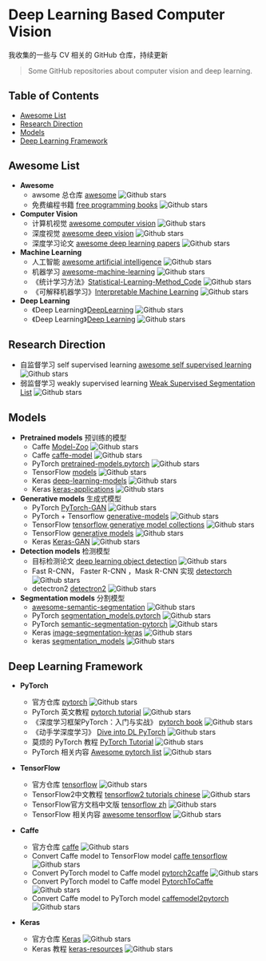# Deep Learning Based Computer Vision
我收集的一些与 CV 相关的 GitHub 仓库，持续更新
> Some GitHub repositories about computer vision and deep learning.

## Table of Contents
- [Awesome List](#awesome-list)
- [Research Direction](#research-direction)
- [Models](#models)
- [Deep Learning Framework](#deep-learning-framework)

## Awesome List
- **Awesome**
  - awsome 总仓库 [awesome](https://github.com/sindresorhus/awesome)  ![Github stars](https://img.shields.io/github/stars/sindresorhus/awesome.svg)
  - 免费编程书籍 [free programming books](https://github.com/EbookFoundation/free-programming-books)  ![Github stars](https://img.shields.io/github/stars/EbookFoundation/free-programming-books.svg)
- **Computer Vision**
  - 计算机视觉  [awesome computer vision](https://github.com/jbhuang0604/awesome-computer-vision)  ![Github stars](https://img.shields.io/github/stars/jbhuang0604/awesome-computer-vision.svg)
  - 深度视觉 [awesome deep vision](https://github.com/kjw0612/awesome-deep-vision)  ![Github stars](https://img.shields.io/github/stars/kjw0612/awesome-deep-vision.svg)
  - 深度学习论文 [awesome deep learning papers](https://github.com/terryum/awesome-deep-learning-papers)  ![Github stars](https://img.shields.io/github/stars/terryum/awesome-deep-learning-papers.svg)
- **Machine Learning**
  - 人工智能 [awesome artificial intelligence](https://github.com/owainlewis/awesome-artificial-intelligence)  ![Github stars](https://img.shields.io/github/stars/owainlewis/awesome-artificial-intelligence.svg)
  - 机器学习 [awesome-machine-learning](https://github.com/josephmisiti/awesome-machine-learning)  ![Github stars](https://img.shields.io/github/stars/josephmisiti/awesome-machine-learning.svg)
  - 《统计学习方法》[Statistical-Learning-Method_Code](https://github.com/Dod-o/Statistical-Learning-Method_Code)  ![Github stars](https://img.shields.io/github/stars/Dod-o/Statistical-Learning-Method_Code.svg)
  - 《可解释机器学习》[Interpretable Machine Learning](https://github.com/MingchaoZhu/InterpretableMLBook)  ![Github stars](https://img.shields.io/github/stars/MingchaoZhu/InterpretableMLBook.svg)
- **Deep Learning**
  - 《Deep Learning》[DeepLearning](https://github.com/MingchaoZhu/DeepLearning)  ![Github stars](https://img.shields.io/github/stars/MingchaoZhu/DeepLearning.svg)
  - 《Deep Learning》[Deep Learning](https://github.com/janishar/mit-deep-learning-book-pdf)  ![Github stars](https://img.shields.io/github/stars/janishar/mit-deep-learning-book-pdf.svg)
## Research Direction
- 自监督学习 self supervised learning [awesome self supervised learning](https://github.com/jason718/awesome-self-supervised-learning)  ![Github stars](https://img.shields.io/github/stars/jason718/awesome-self-supervised-learning.svg)
- 弱监督学习 weakly supervised learning [Weak Supervised Segmentation List](https://github.com/JackieZhangdx/WeakSupervisedSegmentationList)  ![Github stars](https://img.shields.io/github/stars/JackieZhangdx/WeakSupervisedSegmentationList.svg)

## Models
- **Pretrained models** 预训练的模型
  - Caffe  [Model-Zoo](https://github.com/BVLC/caffe/wiki/Model-Zoo)  ![Github stars](https://img.shields.io/github/stars/BVLC/caffe.svg)
  - Caffe [caffe-model](https://github.com/soeaver/caffe-model)  ![Github stars](https://img.shields.io/github/stars/soeaver/caffe-model.svg)
  - PyTorch [pretrained-models.pytorch](https://github.com/Cadene/pretrained-models.pytorch)  ![Github stars](https://img.shields.io/github/stars/Cadene/pretrained-models.pytorch.svg)
  - TensorFlow [models](https://github.com/tensorflow/models)  ![Github stars](https://img.shields.io/github/stars/tensorflow/models.svg)
  - Keras [deep-learning-models](https://github.com/fchollet/deep-learning-models)  ![Github stars](https://img.shields.io/github/stars/fchollet/deep-learning-models.svg)
  - Keras [keras-applications](https://github.com/keras-team/keras-applications)  ![Github stars](https://img.shields.io/github/stars/keras-team/keras-applications.svg)
- **Generative models** 生成式模型
  - PyTorch  [PyTorch-GAN](https://github.com/eriklindernoren/PyTorch-GAN)  ![Github stars](https://img.shields.io/github/stars/eriklindernoren/PyTorch-GAN.svg)
  - PyTorch + Tensorflow [generative-models](https://github.com/wiseodd/generative-models)  ![Github stars](https://img.shields.io/github/stars/wiseodd/generative-models.svg)
  - TensorFlow [tensorflow generative model collections](https://github.com/hwalsuklee/tensorflow-generative-model-collections)  ![Github stars](https://img.shields.io/github/stars/hwalsuklee/tensorflow-generative-model-collections.svg)
  - TensorFlow [generative models](https://github.com/wiseodd/generative-models)  ![Github stars](https://img.shields.io/github/stars/wiseodd/generative-models.svg)
  - Keras [Keras-GAN](https://github.com/eriklindernoren/Keras-GAN)  ![Github stars](https://img.shields.io/github/stars/eriklindernoren/Keras-GAN.svg)
- **Detection models** 检测模型 
  - 目标检测论文 [deep learning object detection](https://github.com/hoya012/deep_learning_object_detection)  ![Github stars](https://img.shields.io/github/stars/hoya012/deep_learning_object_detection.svg)
  - Fast R-CNN， Faster R-CNN ，Mask R-CNN 实现 [detectorch](https://github.com/ignacio-rocco/detectorch)  ![Github stars](https://img.shields.io/github/stars/ignacio-rocco/detectorch.svg)
   - detectron2 [detectron2](https://github.com/facebookresearch/detectron2) ![Github stars](https://img.shields.io/github/stars/facebookresearch/detectron2.svg)
- **Segmentation models** 分割模型
  - [awesome-semantic-segmentation](https://github.com/mrgloom/awesome-semantic-segmentation)  ![Github stars](https://img.shields.io/github/stars/mrgloom/awesome-semantic-segmentation.svg)
  - PyTorch [segmentation_models.pytorch](https://github.com/qubvel/segmentation_models.pytorch)  ![Github stars](https://img.shields.io/github/stars/qubvel/segmentation_models.pytorch.svg)
  - PyTorch [semantic-segmentation-pytorch](https://github.com/CSAILVision/semantic-segmentation-pytorch)  ![Github stars](https://img.shields.io/github/stars/CSAILVision/semantic-segmentation-pytorch.svg)
  - Keras [image-segmentation-keras](https://github.com/divamgupta/image-segmentation-keras)  ![Github stars](https://img.shields.io/github/stars/divamgupta/image-segmentation-keras.svg)
  - keras [segmentation_models](https://github.com/qubvel/segmentation_models)  ![Github stars](https://img.shields.io/github/stars/qubvel/segmentation_models.svg)

## Deep Learning Framework
- **PyTorch**
  - 官方仓库 [pytorch](https://github.com/pytorch/pytorch)  ![Github stars](https://img.shields.io/github/stars/pytorch/pytorch.svg)
  - PyTorch 英文教程 [pytorch tutorial](https://github.com/yunjey/pytorch-tutorial)  ![Github stars](https://img.shields.io/github/stars/yunjey/pytorch-tutorial.svg)
  - 《深度学习框架PyTorch：入门与实战》 [pytorch book](https://github.com/chenyuntc/pytorch-book)  ![Github stars](https://img.shields.io/github/stars/chenyuntc/pytorch-book.svg)
  - 《动手学深度学习》 [Dive into DL PyTorch](https://github.com/ShusenTang/Dive-into-DL-PyTorch)  ![Github stars](https://img.shields.io/github/stars/ShusenTang/Dive-into-DL-PyTorch.svg)
  - 莫烦的 PyTorch 教程 [PyTorch Tutorial](https://github.com/MorvanZhou/PyTorch-Tutorial)  ![Github stars](https://img.shields.io/github/stars/MorvanZhou/PyTorch-Tutorial.svg)
  - PyTorch 相关内容 [Awesome pytorch list](https://github.com/bharathgs/Awesome-pytorch-list)  ![Github stars](https://img.shields.io/github/stars/bharathgs/Awesome-pytorch-list.svg)

- **TensorFlow**
  - 官方仓库 [tensorflow](https://github.com/tensorflow/tensorflow)  ![Github stars](https://img.shields.io/github/stars/tensorflow/tensorflow.svg)
  - TensorFlow2中文教程 [tensorflow2 tutorials chinese](https://github.com/czy36mengfei/tensorflow2_tutorials_chinese)  ![Github stars](https://img.shields.io/github/stars/czy36mengfei/tensorflow2_tutorials_chinese.svg)
  - TensorFlow官方文档中文版 [tensorflow zh](https://github.com/jikexueyuanwiki/tensorflow-zh)  ![Github stars](https://img.shields.io/github/stars/jikexueyuanwiki/tensorflow-zh.svg)
  - TensorFlow 相关内容 [awesome tensorflow](https://github.com/jtoy/awesome-tensorflow)  ![Github stars](https://img.shields.io/github/stars/jtoy/awesome-tensorflow.svg)

- **Caffe**
  - 官方仓库 [caffe](https://github.com/BVLC/caffe)  ![Github stars](https://img.shields.io/github/stars/BVLC/caffe.svg)
  - Convert Caffe model to TensorFlow model [caffe tensorflow](https://github.com/ethereon/caffe-tensorflow)  ![Github stars](https://img.shields.io/github/stars/ethereon/caffe-tensorflow.svg)
  - Convert PyTorch model to Caffe model [pytorch2caffe](https://github.com/longcw/pytorch2caffe)  ![Github stars](https://img.shields.io/github/stars/longcw/pytorch2caffe.svg)
  - Convert PyTorch model to Caffe model [PytorchToCaffe](https://github.com/xxradon/PytorchToCaffe)  ![Github stars](https://img.shields.io/github/stars/xxradon/PytorchToCaffe.svg)
  - Convert Caffe model to PyTorch model [caffemodel2pytorch](https://github.com/vadimkantorov/caffemodel2pytorch)  ![Github stars](https://img.shields.io/github/stars/vadimkantorov/caffemodel2pytorch.svg)

- **Keras**
  - 官方仓库 [Keras](https://github.com/keras-team/keras)   ![Github stars](https://img.shields.io/github/stars/keras-team/keras.svg)
  - Keras 教程 [keras-resources](https://github.com/fchollet/keras-resources)  ![Github stars](https://img.shields.io/github/stars/fchollet/keras-resources.svg)





